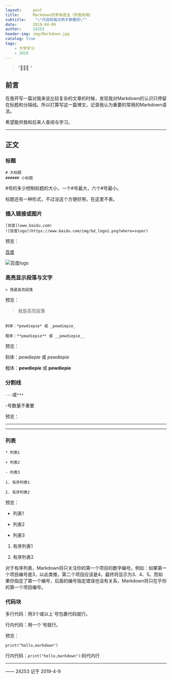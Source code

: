 ```yaml
---
layout:     post
title:      Markdown的常用语法（供查阅用）
subtitle:    "\"内容和格式两手都要抓\""
date:       2019-04-09
author:     24253
header-img: img/Markdown.jpg
catalog: true
tags:
    - 大学学习
    - 2019
---
```


> “🙉🙉🙉 ”

## 前言

在我开写一篇对我来说比较复杂的文章的时候，发现我对Markdown的认识只停留在标题和分隔线。所以打算写这一篇博文，记录我认为重要的常用的Markdown语法。

希望能供我和后来人查阅与学习。

------

## 正文

### 标题

```
# 大标题
###### 小标题
```

#号的多少控制标题的大小，一个#号最大，六个#号最小。

标题还有一种形式，不过没这个方便好用，在这里不表。

### 插入链接或图片

```
[百度](www.baidu.com)
![百度logo](https://www.baidu.com/img/bd_logo1.png?where=super)
```

预览：

[百度](www.baidu.com)

![百度logo](https://www.baidu.com/img/bd_logo1.png?where=super)

### 高亮显示段落与文字

`> 我是高亮段落`

预览：

> 我是高亮段落

```

斜体：*pewdiepie* 或 _pewdiepie_

粗体：**pewdiepie** 或 __pewdiepie__

```

预览：

斜体：*pewdiepie* 或 _pewdiepie_

粗体：**pewdiepie** 或 __pewdiepie__

### 分割线

`---`或`***`

-号数量不重要

预览：

---
***

### 列表

```
* 列表1

+ 列表2

- 列表3

1. 有序列表1

2. 有序列表2
```
预览：

* 列表1

+ 列表2

- 列表3

1. 有序列表1

2. 有序列表2

对于有序列表，Markdown将只关注你的第一个项目的数字编号。例如：如果第一个项目编号是3，以此类推，第二个项目应该是4，最终将显示为3、4、5。而如果你指定了第一个编号，后面的编号指定错误也没有关系，Markdown将只在乎你的第一个项目编号。

### 代码块

多行代码：用3个或以上`号包裹代码就行。

行内代码：用一个`号就行。

预览：

```
print("hello,markdown")
```

行内代码：`print("hello,markdown")`:码代内行

------

—— 24253 记于 2019-4-9

